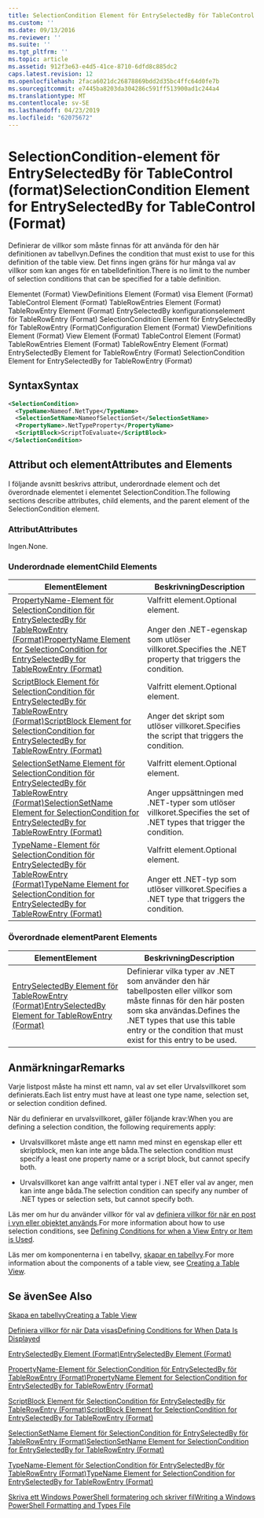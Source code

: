 ```yaml
---
title: SelectionCondition Element för EntrySelectedBy för TableControl (Format) | Microsoft Docs
ms.custom: ''
ms.date: 09/13/2016
ms.reviewer: ''
ms.suite: ''
ms.tgt_pltfrm: ''
ms.topic: article
ms.assetid: 912f3e63-e4d5-41ce-8710-6dfd8c885dc2
caps.latest.revision: 12
ms.openlocfilehash: 2faca6021dc26878869bdd2d35bc4ffc64d0fe7b
ms.sourcegitcommit: e7445ba8203da304286c591ff513900ad1c244a4
ms.translationtype: MT
ms.contentlocale: sv-SE
ms.lasthandoff: 04/23/2019
ms.locfileid: "62075672"
---
```

# <a name="selectioncondition-element-for-entryselectedby-for-tablecontrol-format"></a><span data-ttu-id="023e8-102">SelectionCondition-element för EntrySelectedBy för TableControl (format)</span><span class="sxs-lookup"><span data-stu-id="023e8-102">SelectionCondition Element for EntrySelectedBy for TableControl (Format)</span></span>

<span data-ttu-id="023e8-103">Definierar de villkor som måste finnas för att använda för den här definitionen av tabellvyn.</span><span class="sxs-lookup"><span data-stu-id="023e8-103">Defines the condition that must exist to use for this definition of the table view.</span></span> <span data-ttu-id="023e8-104">Det finns ingen gräns för hur många val av villkor som kan anges för en tabelldefinition.</span><span class="sxs-lookup"><span data-stu-id="023e8-104">There is no limit to the number of selection conditions that can be specified for a table definition.</span></span>

<span data-ttu-id="023e8-105">Elementet (Format) ViewDefinitions Element (Format) visa Element (Format) TableControl Element (Format) TableRowEntries Element (Format) TableRowEntry Element (Format) EntrySelectedBy konfigurationselement för TableRowEntry (Format) SelectionCondition Element för EntrySelectedBy för TableRowEntry (Format)</span><span class="sxs-lookup"><span data-stu-id="023e8-105">Configuration Element (Format) ViewDefinitions Element (Format) View Element (Format) TableControl Element (Format) TableRowEntries Element (Format) TableRowEntry Element (Format) EntrySelectedBy Element for TableRowEntry (Format) SelectionCondition Element for EntrySelectedBy for TableRowEntry (Format)</span></span>

## <a name="syntax"></a><span data-ttu-id="023e8-106">Syntax</span><span class="sxs-lookup"><span data-stu-id="023e8-106">Syntax</span></span>

```xml
<SelectionCondition>
  <TypeName>Nameof.NetType</TypeName>
  <SelectionSetName>NameofSelectionSet</SelectionSetName>
  <PropertyName>.NetTypeProperty</PropertyName>
  <ScriptBlock>ScriptToEvaluate</ScriptBlock>
</SelectionCondition>
```

## <a name="attributes-and-elements"></a><span data-ttu-id="023e8-107">Attribut och element</span><span class="sxs-lookup"><span data-stu-id="023e8-107">Attributes and Elements</span></span>

<span data-ttu-id="023e8-108">I följande avsnitt beskrivs attribut, underordnade element och det överordnade elementet i elementet SelectionCondition.</span><span class="sxs-lookup"><span data-stu-id="023e8-108">The following sections describe attributes, child elements, and the parent element of the SelectionCondition element.</span></span>

### <a name="attributes"></a><span data-ttu-id="023e8-109">Attribut</span><span class="sxs-lookup"><span data-stu-id="023e8-109">Attributes</span></span>

<span data-ttu-id="023e8-110">Ingen.</span><span class="sxs-lookup"><span data-stu-id="023e8-110">None.</span></span>

### <a name="child-elements"></a><span data-ttu-id="023e8-111">Underordnade element</span><span class="sxs-lookup"><span data-stu-id="023e8-111">Child Elements</span></span>

|<span data-ttu-id="023e8-112">Element</span><span class="sxs-lookup"><span data-stu-id="023e8-112">Element</span></span>|<span data-ttu-id="023e8-113">Beskrivning</span><span class="sxs-lookup"><span data-stu-id="023e8-113">Description</span></span>|
|-------------|-----------------|
|[<span data-ttu-id="023e8-114">PropertyName-Element för SelectionCondition för EntrySelectedBy för TableRowEntry (Format)</span><span class="sxs-lookup"><span data-stu-id="023e8-114">PropertyName Element for SelectionCondition for EntrySelectedBy for TableRowEntry (Format)</span></span>](./propertyname-element-for-selectioncondition-for-entryselectedby-for-tablerowentry-format.md)|<span data-ttu-id="023e8-115">Valfritt element.</span><span class="sxs-lookup"><span data-stu-id="023e8-115">Optional element.</span></span><br /><br /> <span data-ttu-id="023e8-116">Anger den .NET-egenskap som utlöser villkoret.</span><span class="sxs-lookup"><span data-stu-id="023e8-116">Specifies the .NET property that triggers the condition.</span></span>|
|[<span data-ttu-id="023e8-117">ScriptBlock Element för SelectionCondition för EntrySelectedBy för TableRowEntry (Format)</span><span class="sxs-lookup"><span data-stu-id="023e8-117">ScriptBlock Element for SelectionCondition for EntrySelectedBy for TableRowEntry (Format)</span></span>](./scriptblock-element-for-selectioncondition-for-entryselectedby-for-tablecontrol-format.md)|<span data-ttu-id="023e8-118">Valfritt element.</span><span class="sxs-lookup"><span data-stu-id="023e8-118">Optional element.</span></span><br /><br /> <span data-ttu-id="023e8-119">Anger det skript som utlöser villkoret.</span><span class="sxs-lookup"><span data-stu-id="023e8-119">Specifies the script that triggers the condition.</span></span>|
|[<span data-ttu-id="023e8-120">SelectionSetName Element för SelectionCondition för EntrySelectedBy för TableRowEntry (Format)</span><span class="sxs-lookup"><span data-stu-id="023e8-120">SelectionSetName Element for SelectionCondition for EntrySelectedBy for TableRowEntry (Format)</span></span>](./selectionsetname-element-for-selectioncondition-for-entryselectedby-for-tablecontrol-format.md)|<span data-ttu-id="023e8-121">Valfritt element.</span><span class="sxs-lookup"><span data-stu-id="023e8-121">Optional element.</span></span><br /><br /> <span data-ttu-id="023e8-122">Anger uppsättningen med .NET-typer som utlöser villkoret.</span><span class="sxs-lookup"><span data-stu-id="023e8-122">Specifies the set of .NET types that trigger the condition.</span></span>|
|[<span data-ttu-id="023e8-123">TypeName-Element för SelectionCondition för EntrySelectedBy för TableRowEntry (Format)</span><span class="sxs-lookup"><span data-stu-id="023e8-123">TypeName Element for SelectionCondition for EntrySelectedBy for TableRowEntry (Format)</span></span>](./typename-element-for-selectioncondition-for-entryselectedby-for-tablecontrol-format.md)|<span data-ttu-id="023e8-124">Valfritt element.</span><span class="sxs-lookup"><span data-stu-id="023e8-124">Optional element.</span></span><br /><br /> <span data-ttu-id="023e8-125">Anger ett .NET-typ som utlöser villkoret.</span><span class="sxs-lookup"><span data-stu-id="023e8-125">Specifies a .NET type that triggers the condition.</span></span>|

### <a name="parent-elements"></a><span data-ttu-id="023e8-126">Överordnade element</span><span class="sxs-lookup"><span data-stu-id="023e8-126">Parent Elements</span></span>

|<span data-ttu-id="023e8-127">Element</span><span class="sxs-lookup"><span data-stu-id="023e8-127">Element</span></span>|<span data-ttu-id="023e8-128">Beskrivning</span><span class="sxs-lookup"><span data-stu-id="023e8-128">Description</span></span>|
|-------------|-----------------|
|[<span data-ttu-id="023e8-129">EntrySelectedBy Element för TableRowEntry (Format)</span><span class="sxs-lookup"><span data-stu-id="023e8-129">EntrySelectedBy Element for TableRowEntry (Format)</span></span>](./entryselectedby-element-for-tablerowentry-for-tablecontrol-format.md)|<span data-ttu-id="023e8-130">Definierar vilka typer av .NET som använder den här tabellposten eller villkor som måste finnas för den här posten som ska användas.</span><span class="sxs-lookup"><span data-stu-id="023e8-130">Defines the .NET types that use this table entry or the condition that must exist for this entry to be used.</span></span>|

## <a name="remarks"></a><span data-ttu-id="023e8-131">Anmärkningar</span><span class="sxs-lookup"><span data-stu-id="023e8-131">Remarks</span></span>

<span data-ttu-id="023e8-132">Varje listpost måste ha minst ett namn, val av set eller Urvalsvillkoret som definierats.</span><span class="sxs-lookup"><span data-stu-id="023e8-132">Each list entry must have at least one type name, selection set, or selection condition defined.</span></span>

<span data-ttu-id="023e8-133">När du definierar en urvalsvillkoret, gäller följande krav:</span><span class="sxs-lookup"><span data-stu-id="023e8-133">When you are defining a selection condition, the following requirements apply:</span></span>

- <span data-ttu-id="023e8-134">Urvalsvillkoret måste ange ett namn med minst en egenskap eller ett skriptblock, men kan inte ange båda.</span><span class="sxs-lookup"><span data-stu-id="023e8-134">The selection condition must specify a least one property name or a script block, but cannot specify both.</span></span>

- <span data-ttu-id="023e8-135">Urvalsvillkoret kan ange valfritt antal typer i .NET eller val av anger, men kan inte ange båda.</span><span class="sxs-lookup"><span data-stu-id="023e8-135">The selection condition can specify any number of .NET types or selection sets, but cannot specify both.</span></span>

<span data-ttu-id="023e8-136">Läs mer om hur du använder villkor för val av [definiera villkor för när en post i vyn eller objektet används](./defining-conditions-for-displaying-data.md).</span><span class="sxs-lookup"><span data-stu-id="023e8-136">For more information about how to use selection conditions, see [Defining Conditions for when a View Entry or Item is Used](./defining-conditions-for-displaying-data.md).</span></span>

<span data-ttu-id="023e8-137">Läs mer om komponenterna i en tabellvy, [skapar en tabellvy](./creating-a-table-view.md).</span><span class="sxs-lookup"><span data-stu-id="023e8-137">For more information about the components of a table view, see [Creating a Table View](./creating-a-table-view.md).</span></span>

## <a name="see-also"></a><span data-ttu-id="023e8-138">Se även</span><span class="sxs-lookup"><span data-stu-id="023e8-138">See Also</span></span>

[<span data-ttu-id="023e8-139">Skapa en tabellvy</span><span class="sxs-lookup"><span data-stu-id="023e8-139">Creating a Table View</span></span>](./creating-a-table-view.md)

[<span data-ttu-id="023e8-140">Definiera villkor för när Data visas</span><span class="sxs-lookup"><span data-stu-id="023e8-140">Defining Conditions for When Data Is Displayed</span></span>](./defining-conditions-for-displaying-data.md)

[<span data-ttu-id="023e8-141">EntrySelectedBy Element (Format)</span><span class="sxs-lookup"><span data-stu-id="023e8-141">EntrySelectedBy Element (Format)</span></span>](./entryselectedby-element-for-tablerowentry-for-tablecontrol-format.md)

[<span data-ttu-id="023e8-142">PropertyName-Element för SelectionCondition för EntrySelectedBy för TableRowEntry (Format)</span><span class="sxs-lookup"><span data-stu-id="023e8-142">PropertyName Element for SelectionCondition for EntrySelectedBy for TableRowEntry (Format)</span></span>](./propertyname-element-for-selectioncondition-for-entryselectedby-for-tablerowentry-format.md)

[<span data-ttu-id="023e8-143">ScriptBlock Element för SelectionCondition för EntrySelectedBy för TableRowEntry (Format)</span><span class="sxs-lookup"><span data-stu-id="023e8-143">ScriptBlock Element for SelectionCondition for EntrySelectedBy for TableRowEntry (Format)</span></span>](./scriptblock-element-for-selectioncondition-for-entryselectedby-for-tablecontrol-format.md)

[<span data-ttu-id="023e8-144">SelectionSetName Element för SelectionCondition för EntrySelectedBy för TableRowEntry (Format)</span><span class="sxs-lookup"><span data-stu-id="023e8-144">SelectionSetName Element for SelectionCondition for EntrySelectedBy for TableRowEntry (Format)</span></span>](./selectionsetname-element-for-selectioncondition-for-entryselectedby-for-tablecontrol-format.md)

[<span data-ttu-id="023e8-145">TypeName-Element för SelectionCondition för EntrySelectedBy för TableRowEntry (Format)</span><span class="sxs-lookup"><span data-stu-id="023e8-145">TypeName Element for SelectionCondition for EntrySelectedBy for TableRowEntry (Format)</span></span>](./typename-element-for-selectioncondition-for-entryselectedby-for-tablecontrol-format.md)

[<span data-ttu-id="023e8-146">Skriva ett Windows PowerShell formatering och skriver fil</span><span class="sxs-lookup"><span data-stu-id="023e8-146">Writing a Windows PowerShell Formatting and Types File</span></span>](./writing-a-powershell-formatting-file.md)
